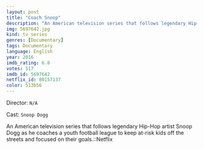 ```yaml
---
layout: post
title: "Coach Snoop"
description: "An American television series that follows legendary Hip-Hop artist Snoop Dogg as he coaches a youth football league to keep at-risk kids off the streets and focused on their goals.::Netflix.."
img: 5697642.jpg
kind: tv series
genres: [Documentary]
tags: Documentary 
language: English
year: 2016
imdb_rating: 6.8
votes: 517
imdb_id: 5697642
netflix_id: 80157137
color: 513b56
---
```

Director: `N/A`  

Cast: `Snoop Dogg` 

An American television series that follows legendary Hip-Hop artist Snoop Dogg as he coaches a youth football league to keep at-risk kids off the streets and focused on their goals.::Netflix